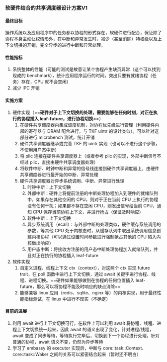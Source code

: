 ### 软硬件结合的共享调度器设计方案V1

#### 最终目标

操作系统以及应用程序中的任务都以协程的形式存在，软硬件进行配合，保证除了协程本身主动让权情形外，在中断和异常发生时，减少（甚至消除）特权级以及上下文切换的开销，完全异步的进行中断和异常处理。



#### 性能指标

1. 系统整体的性能（可能的测试是故意让某个协程产生缺页异常（这个可以找到现成的 benchmark），统计应用程序运行的时间，突出只要有就绪协程（任务）存在，CPU 就不会空闲）
2. 减少 IPC 开销



#### 实施方案

1. 硬件实现（==**硬件对于上下文切换的处理，需要能够在任何时刻，对正在执行的协程插入 leaf-future，进行协程切换**==）
    1. 在硬件共享调度器内集成调度机制，对协程优先级进行管理（利用硬件内部的寄存器与 DRAM 配合进行，与 TKF uintr 的设计类似），可以针对这部分进行 microbench 测试，统计开销
    2. 硬件共享调度器继承或完善 TKF 的 uintr 实现（也可以不进行这个步骤，不使用用户态中断）
    3. 将 plic 连接在硬件共享调度器上（或者参考 plic 的实现，外部中断信号不经过 plic，直接由硬件共享调度器处理）
    4. 将软件中断、时钟中断和异常的信号线连接到硬件共享调度器上，由硬件共享调度器进行最开始的中断、异常处理
    5. 硬件共享调度器对异步系统调用、中断、异常进行处理
        1. 时钟中断：上下文切换
        2. 外部中断：硬件上将提前注册的中断处理协程加入到硬件的就绪队列中，如果存在其他空闲的 CPU，则对于正在当前 CPU 上执行的协程没有任何干扰；如果都不存在空闲 CPU，则发出信号给当前 CPU，通知 CPU 保存当前协程上下文，并进行抢占（保证及时响应）
        3. 软件中断：上下文切换
        4. 异步系统调用（ecall）：与外部中断的处理类似，硬件缓存系统调用的参数，等其他 CPU 处于内核态时，从缓存队列中取出系统调用信息创建内核协程（可以通过设置时间参数进行强制抢占其他的 CPU 陷入内核做出响应）
        5. 用户态中断：将接收方注册的用户态中断处理协程加入就绪队列，并且对正在执行的协程插入 leaf-future
2. 软件实现
    1. 自定义进程、线程上下文 ctx（context），对这两个 ctx 实现 future trait，在 poll 函数中进行上下文切换，通过 await 关键字进行协程、线程、进程切换。==硬件如果能够做到在协程的任何位置插入 leaf-future，那么可以将协程不能及时响应的缺点消除==
    2. 能够兼容 linux 应用（redis、sqlite、nginx 等）的内核实现，用于最终性能指标测试，在 linux 中进行不现实（不确定）





#### 目前的进展

1. 利用 await 进行上下文切换可行，在软件上可以利用 await 将协程、线程、进程上下文切换统一起来，因此 await 的语义出现了变化，针对进程/线程，await 变成了同步等待，等待执行完毕后，切换到下一个协程进行处理，针对普通的协程，await 语义不变，仍然为异步等待
2. 学习了 embassy 的 executor 实现后，中断与 core::task::Context、core::task::Waker 之间的关系可以紧密结合起来（暂时还不明白）







